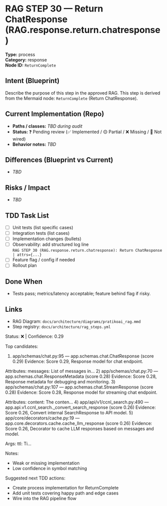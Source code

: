 # RAG STEP 30 — Return ChatResponse (RAG.response.return.chatresponse)

**Type:** process  
**Category:** response  
**Node ID:** `ReturnComplete`

## Intent (Blueprint)
Describe the purpose of this step in the approved RAG. This step is derived from the Mermaid node: `ReturnComplete` (Return ChatResponse).

## Current Implementation (Repo)
- **Paths / classes:** _TBD during audit_
- **Status:** ❓ Pending review (✅ Implemented / 🟡 Partial / ❌ Missing / 🔌 Not wired)
- **Behavior notes:** _TBD_

## Differences (Blueprint vs Current)
- _TBD_

## Risks / Impact
- _TBD_

## TDD Task List
- [ ] Unit tests (list specific cases)
- [ ] Integration tests (list cases)
- [ ] Implementation changes (bullets)
- [ ] Observability: add structured log line  
  `RAG STEP 30 (RAG.response.return.chatresponse): Return ChatResponse | attrs={...}`
- [ ] Feature flag / config if needed
- [ ] Rollout plan

## Done When
- Tests pass; metrics/latency acceptable; feature behind flag if risky.

## Links
- RAG Diagram: `docs/architecture/diagrams/pratikoai_rag.mmd`
- Step registry: `docs/architecture/rag_steps.yml`


<!-- AUTO-AUDIT:BEGIN -->
Status: ❌  |  Confidence: 0.29

Top candidates:
1) app/schemas/chat.py:95 — app.schemas.chat.ChatResponse (score 0.29)
   Evidence: Score 0.29, Response model for chat endpoint.

Attributes:
    messages: List of messages in...
2) app/schemas/chat.py:70 — app.schemas.chat.ResponseMetadata (score 0.28)
   Evidence: Score 0.28, Response metadata for debugging and monitoring.
3) app/schemas/chat.py:107 — app.schemas.chat.StreamResponse (score 0.28)
   Evidence: Score 0.28, Response model for streaming chat endpoint.

Attributes:
    content: The conten...
4) app/api/v1/ccnl_search.py:490 — app.api.v1.ccnl_search._convert_search_response (score 0.26)
   Evidence: Score 0.26, Convert internal SearchResponse to API model.
5) app/core/decorators/cache.py:19 — app.core.decorators.cache.cache_llm_response (score 0.26)
   Evidence: Score 0.26, Decorator to cache LLM responses based on messages and model.

Args:
    ttl: Ti...

Notes:
- Weak or missing implementation
- Low confidence in symbol matching

Suggested next TDD actions:
- Create process implementation for ReturnComplete
- Add unit tests covering happy path and edge cases
- Wire into the RAG pipeline flow
<!-- AUTO-AUDIT:END -->